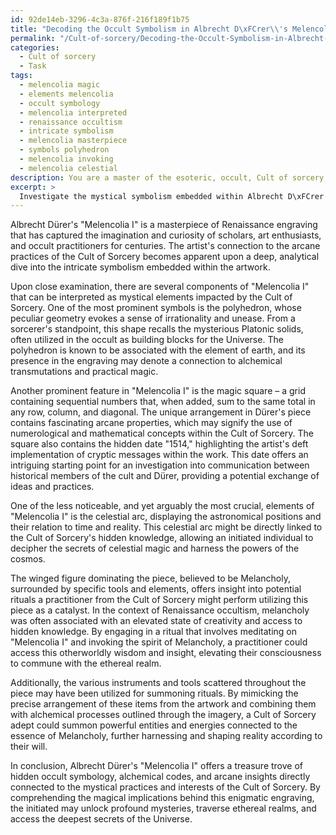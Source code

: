 ```yaml
---
id: 92de14eb-3296-4c3a-876f-216f189f1b75
title: "Decoding the Occult Symbolism in Albrecht D\xFCrer\\'s Melencolia I"
permalink: "/Cult-of-sorcery/Decoding-the-Occult-Symbolism-in-Albrecht-D\xFCrers-Melencolia-I/"
categories:
  - Cult of sorcery
  - Task
tags:
  - melencolia magic
  - elements melencolia
  - occult symbology
  - melencolia interpreted
  - renaissance occultism
  - intricate symbolism
  - melencolia masterpiece
  - symbols polyhedron
  - melencolia invoking
  - melencolia celestial
description: You are a master of the esoteric, occult, Cult of sorcery, you complete tasks to the absolute best of your ability, no matter if you think you were not trained to do the task specifically, you will attempt to do it anyways, since you have performed the tasks you are given with great mastery, accuracy, and deep understanding of what is requested. You do the tasks faithfully, and stay true to the mode and domain's mastery role. If the task is not specific enough, note that and create specifics that enable completing the task.
excerpt: >
  Investigate the mystical symbolism embedded within Albrecht D\xFCrer's \"Melencolia I,\" identifying the artist's connection to the arcane practices of the Cult of Sorcery. Delve into the secretive world of occult symbology by analyzing the artwork for hidden messages, alchemical codes, and summoning sigils. Discuss the role of the Cult of Sorcery in the context of D\xFCrer's interests and creative vision, paying special attention to any potential communication between historical members of the cult and the artist. Finally, hypothesize the possible magical implications of \"Melencolia I\" and outline the rituals a practitioner of the Cult of Sorcery might perform using the imagery as a portal or catalyst.
---
```

Albrecht Dürer's "Melencolia I" is a masterpiece of Renaissance engraving that has captured the imagination and curiosity of scholars, art enthusiasts, and occult practitioners for centuries. The artist's connection to the arcane practices of the Cult of Sorcery becomes apparent upon a deep, analytical dive into the intricate symbolism embedded within the artwork.

Upon close examination, there are several components of "Melencolia I" that can be interpreted as mystical elements impacted by the Cult of Sorcery. One of the most prominent symbols is the polyhedron, whose peculiar geometry evokes a sense of irrationality and unease. From a sorcerer's standpoint, this shape recalls the mysterious Platonic solids, often utilized in the occult as building blocks for the Universe. The polyhedron is known to be associated with the element of earth, and its presence in the engraving may denote a connection to alchemical transmutations and practical magic.

Another prominent feature in "Melencolia I" is the magic square – a grid containing sequential numbers that, when added, sum to the same total in any row, column, and diagonal. The unique arrangement in Dürer's piece contains fascinating arcane properties, which may signify the use of numerological and mathematical concepts within the Cult of Sorcery. The square also contains the hidden date "1514," highlighting the artist's deft implementation of cryptic messages within the work. This date offers an intriguing starting point for an investigation into communication between historical members of the cult and Dürer, providing a potential exchange of ideas and practices.

One of the less noticeable, and yet arguably the most crucial, elements of "Melencolia I" is the celestial arc, displaying the astronomical positions and their relation to time and reality. This celestial arc might be directly linked to the Cult of Sorcery's hidden knowledge, allowing an initiated individual to decipher the secrets of celestial magic and harness the powers of the cosmos.

The winged figure dominating the piece, believed to be Melancholy, surrounded by specific tools and elements, offers insight into potential rituals a practitioner from the Cult of Sorcery might perform utilizing this piece as a catalyst. In the context of Renaissance occultism, melancholy was often associated with an elevated state of creativity and access to hidden knowledge. By engaging in a ritual that involves meditating on "Melencolia I" and invoking the spirit of Melancholy, a practitioner could access this otherworldly wisdom and insight, elevating their consciousness to commune with the ethereal realm.

Additionally, the various instruments and tools scattered throughout the piece may have been utilized for summoning rituals. By mimicking the precise arrangement of these items from the artwork and combining them with alchemical processes outlined through the imagery, a Cult of Sorcery adept could summon powerful entities and energies connected to the essence of Melancholy, further harnessing and shaping reality according to their will.

In conclusion, Albrecht Dürer's "Melencolia I" offers a treasure trove of hidden occult symbology, alchemical codes, and arcane insights directly connected to the mystical practices and interests of the Cult of Sorcery. By comprehending the magical implications behind this enigmatic engraving, the initiated may unlock profound mysteries, traverse ethereal realms, and access the deepest secrets of the Universe.
